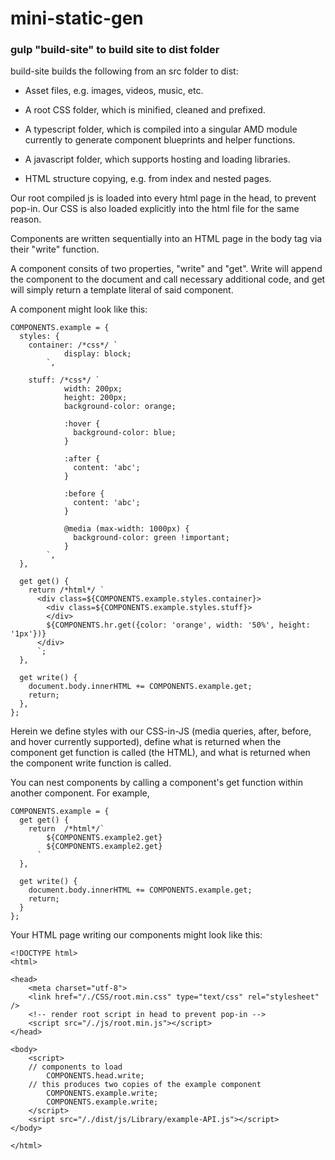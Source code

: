 # mini-static-gen

### gulp "build-site" to build site to dist folder

build-site builds the following from an src folder to dist:

* Asset files, e.g. images, videos, music, etc.
  
* A root CSS folder, which is minified, cleaned and prefixed.
  
* A typescript folder, which is compiled into a singular AMD module currently to generate component blueprints and helper functions.
  
* A javascript folder, which supports hosting and loading libraries.
  
* HTML structure copying, e.g. from index and nested pages.

Our root compiled js is loaded into every html page in the head, to prevent pop-in. Our CSS is also loaded explicitly into the html file for the same reason.

Components are written sequentially into an HTML page in the body tag via their "write" function.

A component consits of two properties, "write" and "get". Write will append the component to the document and call necessary additional code, and get will simply return a template literal of said component.

A component might look like this:

```
COMPONENTS.example = {
  styles: {
    container: /*css*/ `
            display: block;
        `,

    stuff: /*css*/ `
            width: 200px;
            height: 200px;
            background-color: orange;

            :hover {
              background-color: blue;
            }

            :after {
              content: 'abc';
            }

            :before {
              content: 'abc';
            }

            @media (max-width: 1000px) {
              background-color: green !important;
            }
        `,
  },

  get get() {
    return /*html*/ `
      <div class=${COMPONENTS.example.styles.container}>
        <div class=${COMPONENTS.example.styles.stuff}>
        </div>
        ${COMPONENTS.hr.get({color: 'orange', width: '50%', height: '1px'})}
      </div>
      `;
  },
  
  get write() {
    document.body.innerHTML += COMPONENTS.example.get;
    return;
  },
};
```

Herein we define styles with our CSS-in-JS (media queries, after, before, and hover currently supported), define what is returned when the component get function is called (the HTML), and what is returned when the component write function is called.

You can nest components by calling a component's get function within another component. For example,

```
COMPONENTS.example = {
  get get() {
    return  /*html*/`
        ${COMPONENTS.example2.get}
        ${COMPONENTS.example2.get}
      `
  },

  get write() {
    document.body.innerHTML += COMPONENTS.example.get;
    return;
  }
};
```

Your HTML page writing our components might look like this:

```
<!DOCTYPE html>
<html>

<head>
    <meta charset="utf-8">
    <link href="/./CSS/root.min.css" type="text/css" rel="stylesheet" />
    <!-- render root script in head to prevent pop-in -->
    <script src="/./js/root.min.js"></script>
</head>

<body>
    <script>
    // components to load
        COMPONENTS.head.write;
    // this produces two copies of the example component
        COMPONENTS.example.write;
        COMPONENTS.example.write;
    </script>
    <sript src="/./dist/js/Library/example-API.js"></script>
</body>

</html>
```
